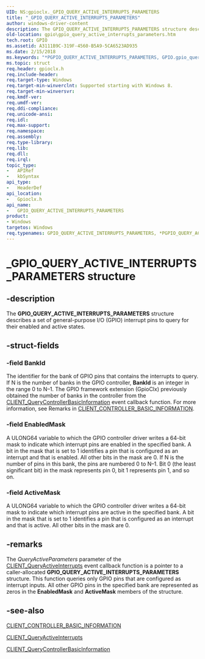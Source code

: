 ```yaml
---
UID: NS:gpioclx._GPIO_QUERY_ACTIVE_INTERRUPTS_PARAMETERS
title: "_GPIO_QUERY_ACTIVE_INTERRUPTS_PARAMETERS"
author: windows-driver-content
description: The GPIO_QUERY_ACTIVE_INTERRUPTS_PARAMETERS structure describes a set of general-purpose I/O (GPIO) interrupt pins to query for their enabled and active states.
old-location: gpio\gpio_query_active_interrupts_parameters.htm
tech.root: GPIO
ms.assetid: A3111B9C-319F-4560-B5A9-5CA6523AD935
ms.date: 2/15/2018
ms.keywords: "*PGPIO_QUERY_ACTIVE_INTERRUPTS_PARAMETERS, GPIO.gpio_query_active_interrupts_parameters, GPIO_QUERY_ACTIVE_INTERRUPTS_PARAMETERS, GPIO_QUERY_ACTIVE_INTERRUPTS_PARAMETERS structure [Parallel Ports], PGPIO_QUERY_ACTIVE_INTERRUPTS_PARAMETERS, PGPIO_QUERY_ACTIVE_INTERRUPTS_PARAMETERS structure pointer [Parallel Ports], _GPIO_QUERY_ACTIVE_INTERRUPTS_PARAMETERS, gpioclx/GPIO_QUERY_ACTIVE_INTERRUPTS_PARAMETERS, gpioclx/PGPIO_QUERY_ACTIVE_INTERRUPTS_PARAMETERS"
ms.topic: struct
req.header: gpioclx.h
req.include-header: 
req.target-type: Windows
req.target-min-winverclnt: Supported starting with Windows 8.
req.target-min-winversvr: 
req.kmdf-ver: 
req.umdf-ver: 
req.ddi-compliance: 
req.unicode-ansi: 
req.idl: 
req.max-support: 
req.namespace: 
req.assembly: 
req.type-library: 
req.lib: 
req.dll: 
req.irql: 
topic_type:
-	APIRef
-	kbSyntax
api_type:
-	HeaderDef
api_location:
-	Gpioclx.h
api_name:
-	GPIO_QUERY_ACTIVE_INTERRUPTS_PARAMETERS
product:
- Windows
targetos: Windows
req.typenames: GPIO_QUERY_ACTIVE_INTERRUPTS_PARAMETERS, *PGPIO_QUERY_ACTIVE_INTERRUPTS_PARAMETERS
---
```


# _GPIO_QUERY_ACTIVE_INTERRUPTS_PARAMETERS structure


## -description


The <b>GPIO_QUERY_ACTIVE_INTERRUPTS_PARAMETERS</b> structure describes a set of general-purpose I/O (GPIO) interrupt pins to query for their enabled and active states.


## -struct-fields




### -field BankId

The identifier for the bank of GPIO pins that contains the interrupts to query. If N is the number of banks in the GPIO controller, <b>BankId</b> is an integer in the range 0 to N–1. The GPIO framework extension (GpioClx) previously obtained the number of banks in the controller from the <a href="https://msdn.microsoft.com/library/windows/hardware/hh439399">CLIENT_QueryControllerBasicInformation</a> event callback function. For more information, see Remarks in <a href="https://msdn.microsoft.com/library/windows/hardware/hh439358">CLIENT_CONTROLLER_BASIC_INFORMATION</a>.


### -field EnabledMask

A ULONG64 variable to which the GPIO controller driver writes a 64-bit mask to indicate which interrupt pins are enabled in the specified bank. A bit in the mask that is set to 1 identifies a pin that is configured as an interrupt and that is enabled. All other bits in the mask are 0. If N is the number of pins in this bank, the pins are numbered 0 to N–1. Bit 0 (the least significant bit) in the mask represents pin 0, bit 1 represents pin 1, and so on.


### -field ActiveMask

A ULONG64 variable to which the GPIO controller driver writes a 64-bit mask to indicate which interrupt pins are active in the specified bank. A bit in the mask that is set to 1 identifies a pin that is configured as an interrupt and that is active. All other bits in the mask are 0.


## -remarks



The <i>QueryActiveParameters</i> parameter of the <a href="https://msdn.microsoft.com/library/windows/hardware/hh439395">CLIENT_QueryActiveInterrupts</a> event callback function is a pointer to a caller-allocated <b>GPIO_QUERY_ACTIVE_INTERRUPTS_PARAMETERS</b> structure. This function queries only GPIO pins that are configured as interrupt inputs. All other GPIO pins in the specified bank are represented as zeros in the <b>EnabledMask</b> and <b>ActiveMask</b> members of the structure.




## -see-also




<a href="https://msdn.microsoft.com/library/windows/hardware/hh439358">CLIENT_CONTROLLER_BASIC_INFORMATION</a>



<a href="https://msdn.microsoft.com/library/windows/hardware/hh439395">CLIENT_QueryActiveInterrupts</a>



<a href="https://msdn.microsoft.com/library/windows/hardware/hh439399">CLIENT_QueryControllerBasicInformation</a>
 

 

